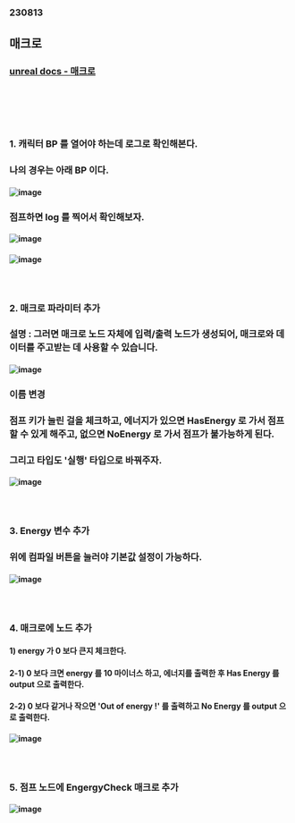 ### 230813
## 매크로
### [unreal docs - 매크로](https://docs.unrealengine.com/5.2/ko/making-macros-in-unreal-engine/)
### <br/><br/><br/>

### 1. 캐릭터 BP 를 열어야 하는데 로그로 확인해본다.
### 나의 경우는 아래 BP 이다.
#### ![image](https://github.com/Shin-jongwhan/unreal_engine/assets/62974484/792c59b8-bf84-4a46-a43e-a6ea65cfd10e)
### 점프하면 log 를 찍어서 확인해보자.
#### ![image](https://github.com/Shin-jongwhan/unreal_engine/assets/62974484/cd1ce3e1-dff7-43a4-bebd-dc3049c6cd52)
#### ![image](https://github.com/Shin-jongwhan/unreal_engine/assets/62974484/16ab621b-71de-4ccc-bbdb-2bb3b4c3ec1c)
### <br/>

### 2. 매크로 파라미터 추가
### 설명 : 그러면 매크로 노드 자체에 입력/출력 노드가 생성되어, 매크로와 데이터를 주고받는 데 사용할 수 있습니다.
#### ![image](https://github.com/Shin-jongwhan/unreal_engine/assets/62974484/3430ad81-1ff7-4314-976f-7bf55251175f)
### 이름 변경
### 점프 키가 눌린 걸을 체크하고, 에너지가 있으면 HasEnergy 로 가서 점프할 수 있게 해주고, 없으면 NoEnergy 로 가서 점프가 불가능하게 된다.
### 그리고 타입도 '실행' 타입으로 바꿔주자.
#### ![image](https://github.com/Shin-jongwhan/unreal_engine/assets/62974484/e0d10396-b4ab-4843-b3be-dddc080c82e7)
### <br/>

### 3. Energy 변수 추가
### 위에 컴파일 버튼을 눌러야 기본값 설정이 가능하다.
#### ![image](https://github.com/Shin-jongwhan/unreal_engine/assets/62974484/2fe3e68d-71e1-4467-b130-366f31fdf1e9)
### <br/>

### 4. 매크로에 노드 추가
#### 1) energy 가 0 보다 큰지 체크한다.
#### 2-1) 0 보다 크면 energy 를 10 마이너스 하고, 에너지를 출력한 후 Has Energy 를 output 으로 출력한다.
#### 2-2) 0 보다 같거나 작으면 'Out of energy !' 를 출력하고 No Energy 를 output 으로 출력한다.
#### ![image](https://github.com/Shin-jongwhan/unreal_engine/assets/62974484/4a1f23f1-4cf0-4184-967c-cf35e869db13)
### <br/>

### 5. 점프 노드에 EngergyCheck 매크로 추가
#### ![image](https://github.com/Shin-jongwhan/unreal_engine/assets/62974484/1c1bf368-381f-4f28-a655-7cba29112c3f)
### <br/>

